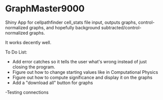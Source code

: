 # GraphMaster9000
Shiny App for cellpathfinder cell_stats file input, outputs graphs, control-normalized graphs, and hopefully background subtracted/control-normalized graphs.

It works decently well.

To Do List:
  - Add error catches so it tells the user what's wrong instead of just closing the program.
  - Figure out how to change starting values like in Computational Physics
  - Figure out how to compute significance and display it on the graphs
  - Add a "download all" button for graphs
  
  -Testing connections
